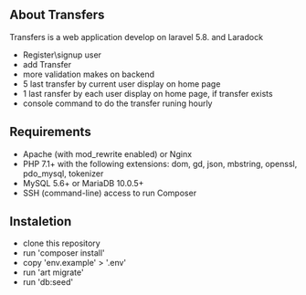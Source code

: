 


## About Transfers

Transfers is a web application develop on laravel 5.8. and Laradock

- Register\signup user
- add Transfer
- more validation makes on backend
- 5 last transfer by current user display on home page
- 1 last ransfer by each user display on home page, if transfer exists
- console command to do the transfer runing hourly

## Requirements

- Apache (with mod_rewrite enabled) or Nginx
- PHP 7.1+ with the following extensions: dom, gd, json, mbstring, openssl, pdo_mysql, tokenizer
- MySQL 5.6+ or MariaDB 10.0.5+
- SSH (command-line) access to run Composer

## Instaletion

- clone this repository
- run 'composer install'
- copy 'env.example' > '.env'
- run 'art migrate'
- run 'db:seed'
